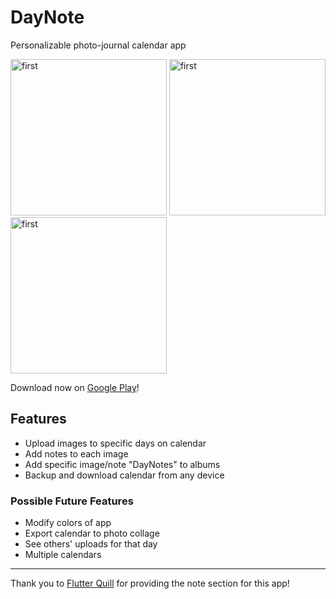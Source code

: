 # DayNote

Personalizable photo-journal calendar app

<img src="https://play-lh.googleusercontent.com/JFYzFVu1T7SPbGxX9CkT0HtTg9H9ftD8hLsV-ItIaZrOqTZXDMYxthn5m7mAtNxZ75A=w2560-h1440-rw"
     alt="first"
     style="width: 250px" />
<img src="https://play-lh.googleusercontent.com/HBc1r6_RVtimaafGNOrXjGcRiwcrctgMehqOjAMC0AIpJF6jrTmS3bZo2gmIcJ-oP-kb=w2560-h1440-rw"
     alt="first"
     style="width: 250px" />
<img src="https://play-lh.googleusercontent.com/fa2ouypIUnUYoHC5-StZqlq55q-zqrhVzS_PMYr2PwmPk6LhysNY8CuKVHGvMavMpRI=w2560-h1440-rw"
     alt="first"
     style="width: 250px" />

Download now on [Google Play](https://play.google.com/store/apps/details?id=com.sicfran.day_note)!

## Features
- Upload images to specific days on calendar
- Add notes to each image
- Add specific image/note "DayNotes" to albums
- Backup and download calendar from any device

### Possible Future Features
- Modify colors of app
- Export calendar to photo collage
- See others' uploads for that day
- Multiple calendars

---

Thank you to [Flutter Quill](https://pub.dev/packages/flutter_quill) for providing
the note section for this app!
